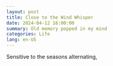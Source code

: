 ```yaml
---
layout: post
title: Close to the Wind Whisper
date: 2024-04-12 16:00:00
summary: Old memory popped in my mind
categories: Life
lang: en-US
---
```


Sensitive to the seasons alternating, 